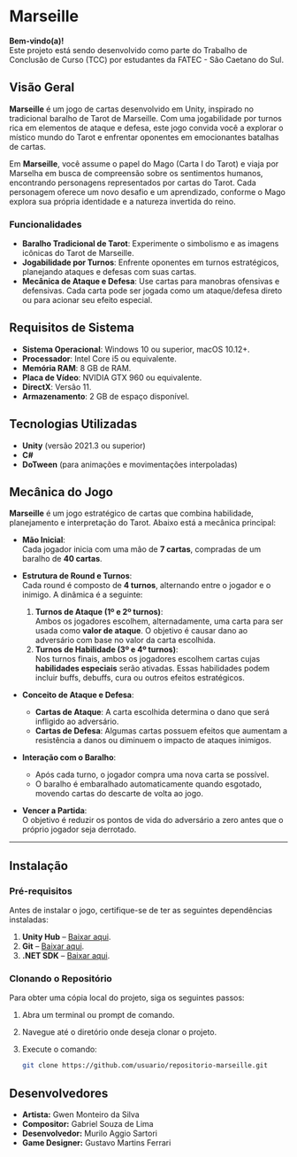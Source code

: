 # Marseille

**Bem-vindo(a)!**  
Este projeto está sendo desenvolvido como parte do Trabalho de Conclusão de Curso (TCC) por estudantes da FATEC - São Caetano do Sul.

## Visão Geral

**Marseille** é um jogo de cartas desenvolvido em Unity, inspirado no tradicional baralho de Tarot de Marseille. Com uma jogabilidade por turnos rica em elementos de ataque e defesa, este jogo convida você a explorar o místico mundo do Tarot e enfrentar oponentes em emocionantes batalhas de cartas.

Em **Marseille**, você assume o papel do Mago (Carta I do Tarot) e viaja por Marselha em busca de compreensão sobre os sentimentos humanos, encontrando personagens representados por cartas do Tarot. Cada personagem oferece um novo desafio e um aprendizado, conforme o Mago explora sua própria identidade e a natureza invertida do reino.

### Funcionalidades

- **Baralho Tradicional de Tarot**: Experimente o simbolismo e as imagens icônicas do Tarot de Marseille.
- **Jogabilidade por Turnos**: Enfrente oponentes em turnos estratégicos, planejando ataques e defesas com suas cartas.
- **Mecânica de Ataque e Defesa**: Use cartas para manobras ofensivas e defensivas. Cada carta pode ser jogada como um ataque/defesa direto ou para acionar seu efeito especial.
  
## Requisitos de Sistema

- **Sistema Operacional**: Windows 10 ou superior, macOS 10.12+.
- **Processador**: Intel Core i5 ou equivalente.
- **Memória RAM**: 8 GB de RAM.
- **Placa de Vídeo**: NVIDIA GTX 960 ou equivalente.
- **DirectX**: Versão 11.
- **Armazenamento**: 2 GB de espaço disponível.

## Tecnologias Utilizadas

- **Unity** (versão 2021.3 ou superior)
- **C#**
- **DoTween** (para animações e movimentações interpoladas)

## Mecânica do Jogo

**Marseille** é um jogo estratégico de cartas que combina habilidade, planejamento e interpretação do Tarot. Abaixo está a mecânica principal:

- **Mão Inicial**:  
  Cada jogador inicia com uma mão de **7 cartas**, compradas de um baralho de **40 cartas**.

- **Estrutura de Round e Turnos**:  
  Cada round é composto de **4 turnos**, alternando entre o jogador e o inimigo. A dinâmica é a seguinte:  
  1. **Turnos de Ataque (1º e 2º turnos)**:  
     Ambos os jogadores escolhem, alternadamente, uma carta para ser usada como **valor de ataque**. O objetivo é causar dano ao adversário com base no valor da carta escolhida.
  2. **Turnos de Habilidade (3º e 4º turnos)**:  
     Nos turnos finais, ambos os jogadores escolhem cartas cujas **habilidades especiais** serão ativadas. Essas habilidades podem incluir buffs, debuffs, cura ou outros efeitos estratégicos.

- **Conceito de Ataque e Defesa**:  
  - **Cartas de Ataque**: A carta escolhida determina o dano que será infligido ao adversário.  
  - **Cartas de Defesa**: Algumas cartas possuem efeitos que aumentam a resistência a danos ou diminuem o impacto de ataques inimigos.

- **Interação com o Baralho**:  
  - Após cada turno, o jogador compra uma nova carta se possível.
  - O baralho é embaralhado automaticamente quando esgotado, movendo cartas do descarte de volta ao jogo.

- **Vencer a Partida**:  
  O objetivo é reduzir os pontos de vida do adversário a zero antes que o próprio jogador seja derrotado.

---

## Instalação

### Pré-requisitos

Antes de instalar o jogo, certifique-se de ter as seguintes dependências instaladas:

1. **Unity Hub** – [Baixar aqui](https://unity.com/download).
2. **Git** – [Baixar aqui](https://git-scm.com/).
3. **.NET SDK** – [Baixar aqui](https://dotnet.microsoft.com/en-us/download).

### Clonando o Repositório

Para obter uma cópia local do projeto, siga os seguintes passos:

1. Abra um terminal ou prompt de comando.
2. Navegue até o diretório onde deseja clonar o projeto.
3. Execute o comando:

   ```bash
   git clone https://github.com/usuario/repositorio-marseille.git

## Desenvolvedores

- **Artista:** Gwen Monteiro da Silva
- **Compositor:** Gabriel Souza de Lima
- **Desenvolvedor:** Murilo Aggio Sartori
- **Game Designer:** Gustavo Martins Ferrari
